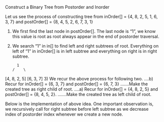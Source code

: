 Construct a Binary Tree from Postorder and Inorder

Let us see the process of constructing tree from inOrder[] = {4, 8, 2, 5, 1, 6, 3, 7} and postOrder[] = {8, 4, 5, 2, 6, 7, 3, 1}

1) We first find the last node in postOrder[]. The last node is “1”, we know this value is root as root always appear in the end of postorder traversal.

2) We search “1” in in[] to find left and right subtrees of root. Everything on left of “1” in inOrder[] is in left subtree and everything on right is in right subtree.

         1
       /    \
[4, 8, 2, 5]   [6, 3, 7] 
3) We recur the above process for following two.
….b) Recur for inOrder[] = {6, 3, 7} and postOrder[] = {6, 7, 3}
…….Make the created tree as right child of root.
….a) Recur for inOrder[] = {4, 8, 2, 5} and postOrder[] = {8, 4, 5, 2}.
…….Make the created tree as left child of root.

Below is the implementation of above idea. One important observation is, we recursively call for right subtree before left subtree as we decrease index of postorder index whenever we create a new node.